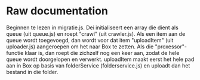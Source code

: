 # Raw documentation

Beginnen te lezen in migratie.js. Dei initialiseert een array die dient als queue (uit queue.js) en roept "crawl" (uit crawler.js). Als een item aan de queue wordt toegevoegd, dan wordt voor dat item "uploadItem" (uit uploader.js) aangeroepen om het naar Box te zetten. Als die "proxessor"-functie klaar is, dan roept die zichzelf nog een keer aan, zodat de hele queue wordt doorgelopen en verwerkt. uploadItem maakt eerst het hele pad aan in Box op basis van folderService (folderservice.js) en uploadt dan het bestand in die folder.